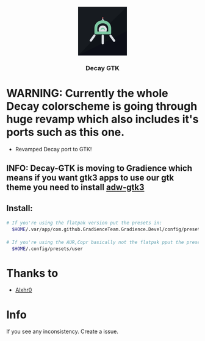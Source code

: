 <p align="center">
  <img align="center" width="128" height="128" src="https://raw.githubusercontent.com/decaycs/.github/main/assets/logo.png">
</p>

<h3 align="center">Decay GTK</h3>

# **WARNING**: Currently the whole Decay colorscheme is going through huge revamp which also includes it's ports such as this one.

* Revamped Decay port to GTK!

## **INFO**: Decay-GTK is moving to Gradience which means if you want gtk3 apps to use our gtk theme you need to install [adw-gtk3](https://github.com/lassekongo83/adw-gtk3)

## **Install**:

```bash
# If you're using the flatpak version put the presets in:
  $HOME/.var/app/com.github.GradienceTeam.Gradience.Devel/config/presets

# If you're using the AUR,Copr basically not the flatpak pput the presets in:
  $HOME/.config/presets/user

```


# Thanks to

- [Alxhr0](https://github.com/Alxhr0)

# Info

If you see any inconsistency. Create a issue.
